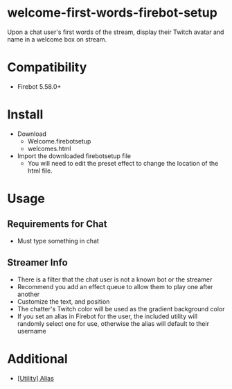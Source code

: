 # welcome-first-words-firebot-setup
Upon a chat user's first words of the stream, display their Twitch avatar and name in a welcome box on stream.

# Compatibility
+ Firebot 5.58.0+

# Install
+ Download
    + Welcome.firebotsetup
    + welcomes.html
+ Import the downloaded firebotsetup file
    + You will need to edit the preset effect to change the location of the html file.

# Usage
## Requirements for Chat
+ Must type something in chat

## Streamer Info
+ There is a filter that the chat user is not a known bot or the streamer
+ Recommend you add an effect queue to allow them to play one after another
+ Customize the text, and position
+ The chatter's Twitch color will be used as the gradient background color
+ If you set an alias in Firebot for the user, the included utility will randomly select one for use, otherwise the alias will default to their username

# Additional
+ [[Utility] Alias](https://github.com/arblane/Utility-Alias)
